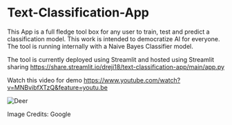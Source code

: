 # Text-Classification-App
This App is a full fledge tool box for any user to train, test and predict a classification model. This work is intended to democratize AI for everyone. The tool is running internally with a Naive Bayes Classifier model.

The tool is currently deployed using Streamlit and hosted using Streamlit sharing https://share.streamlit.io/dreji18/text-classification-app/main/app.py

Watch this video for demo https://www.youtube.com/watch?v=MNBvibfXTzQ&feature=youtu.be

![Deer](https://www.nwtspeciesatrisk.ca/sites/enr-species-at-risk/files/bgc_bluenose_east_01_0.jpg)

Image Credits: Google
